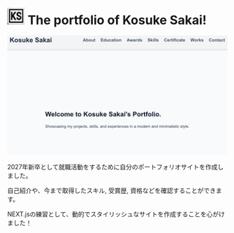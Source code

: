 # <img src="/image-1.png" width=40/> The portfolio of Kosuke Sakai! 
![alt text](/public/images/portfolio.png)

2027年新卒として就職活動をするために自分のポートフォリオサイトを作成しました。

自己紹介や、今まで取得したスキル, 受賞歴, 資格などを確認することができます。

NEXT.jsの練習として、動的でスタイリッシュなサイトを作成することを心がけました！

